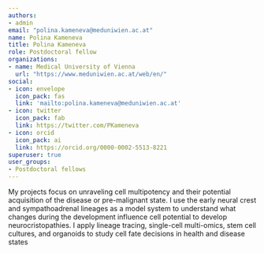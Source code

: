 ```yaml
---
authors:
- admin
email: "polina.kameneva@meduniwien.ac.at"
name: Polina Kameneva
title: Polina Kameneva
role: Postdoctoral fellow
organizations:
- name: Medical University of Vienna
  url: "https://www.meduniwien.ac.at/web/en/"
social:
- icon: envelope
  icon_pack: fas
  link: 'mailto:polina.kameneva@meduniwien.ac.at'
- icon: twitter
  icon_pack: fab
  link: https://twitter.com/PKameneva
- icon: orcid
  icon_pack: ai
  link: https://orcid.org/0000-0002-5513-8221
superuser: true
user_groups:
- Postdoctoral fellows
---
```


My projects focus on unraveling cell multipotency and their potential acquisition of the disease or pre-malignant state. I use the early neural crest and sympathoadrenal lineages as a model system to understand what changes during the development influence cell potential to develop neurocristopathies.  I apply lineage tracing, single-cell multi-omics, stem cell cultures, and organoids to study cell fate decisions in health and disease states
